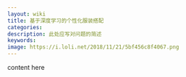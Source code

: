 ```yaml
---
layout: wiki
title: 基于深度学习的个性化服装搭配
categories: 
description: 此处应写对问题的简述
keywords: 
image: https://i.loli.net/2018/11/21/5bf456c8f4067.png
---
```


content here